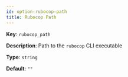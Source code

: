 ```yaml
---
id: option-rubocop-path
title: Rubocop Path
---
```

**Key**: `rubocop_path`

**Description**: Path to the `rubocop` CLI executable

**Type**: `string`

**Default**: `""`
